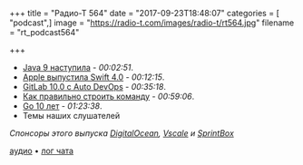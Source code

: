 +++
title = "Радио-Т 564"
date = "2017-09-23T18:48:07"
categories = [ "podcast",]
image = "https://radio-t.com/images/radio-t/rt564.jpg"
filename = "rt_podcast564"

+++

- [Java 9 наступила](https://blogs.oracle.com/java/java-9-release-now-available) - *00:02:51*.
- [Apple выпустила Swift 4.0](http://www.opennet.ru/opennews/art.shtml?num=47235) - *00:12:15*.
- [GitLab 10.0 с Auto DevOps](https://about.gitlab.com/2017/09/22/gitlab-10-0-released/) - *00:35:18*.
- [Как правильно строить команду](http://blog.lunarlogic.io/2017/effective-collaboration-superstar-developers/) - *00:59:06*.
- [Go 10 лет](https://commandcenter.blogspot.com/2017/09/go-ten-years-and-climbing.html) - *01:23:38*.
- Темы наших слушателей

*Спонсоры этого выпуска [DigitalOcean](https://www.digitalocean.com), [Vscale](http://bit.ly/radio-t_vscale) и [SprintBox](https://sprintbox.ru/)*


[аудио](http://cdn.radio-t.com/rt_podcast564.mp3) • [лог чата](http://chat.radio-t.com/logs/radio-t-564.html)
<audio src="http://cdn.radio-t.com/rt_podcast564.mp3" preload="none"></audio>
